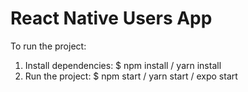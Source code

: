<h1 text-align="center" > React Native Users App </h1>

To run the project:

1. Install dependencies:
   $ npm install / yarn install
2. Run the project:
   $ npm start / yarn start / expo start
